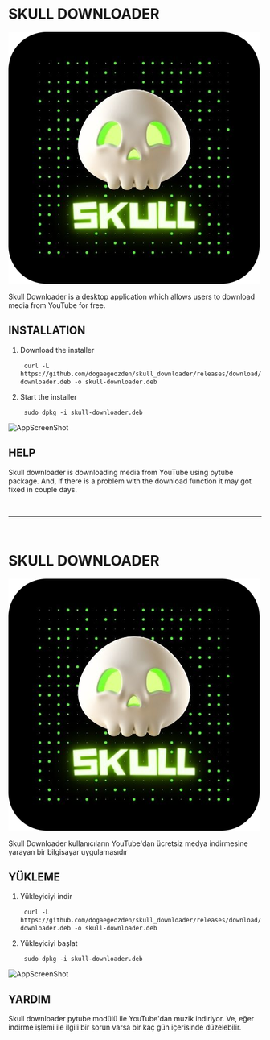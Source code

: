 # SKULL DOWNLOADER
![SkullDownloaderLogo](https://raw.githubusercontent.com/dogaegeozden/skull_downloader/main/logos/skull_downloader_logo_rounded_corners.png)

Skull Downloader is a desktop application which allows users to download media from YouTube for free. 

## INSTALLATION
1) Download the installer

		curl -L https://github.com/dogaegeozden/skull_downloader/releases/download/Download/skull-downloader.deb -o skull-downloader.deb

2) Start the installer

		sudo dpkg -i skull-downloader.deb

![AppScreenShot](https://raw.githubusercontent.com/dogaegeozden/skull_downloader/main/screenshot.png)

## HELP

Skull downloader is downloading media from YouTube using pytube package. And, if there is a problem with the download function it may got fixed in couple days.

<br>

---

<br>

# SKULL DOWNLOADER
![SkullDownloaderLogo](https://raw.githubusercontent.com/dogaegeozden/skull_downloader/main/logos/skull_downloader_logo_rounded_corners.png)

Skull Downloader kullanıcıların YouTube'dan ücretsiz medya indirmesine yarayan bir bilgisayar uygulamasıdır

## YÜKLEME
1) Yükleyiciyi indir

		curl -L https://github.com/dogaegeozden/skull_downloader/releases/download/Download/skull-downloader.deb -o skull-downloader.deb

2) Yükleyiciyi başlat

		sudo dpkg -i skull-downloader.deb
		
![AppScreenShot](https://raw.githubusercontent.com/dogaegeozden/skull_downloader/main/screenshot.png)

## YARDIM

Skull downloader pytube modülü ile YouTube'dan muzik indiriyor. Ve, eğer indirme işlemi ile ilgili bir sorun varsa bir kaç gün içerisinde düzelebilir.
